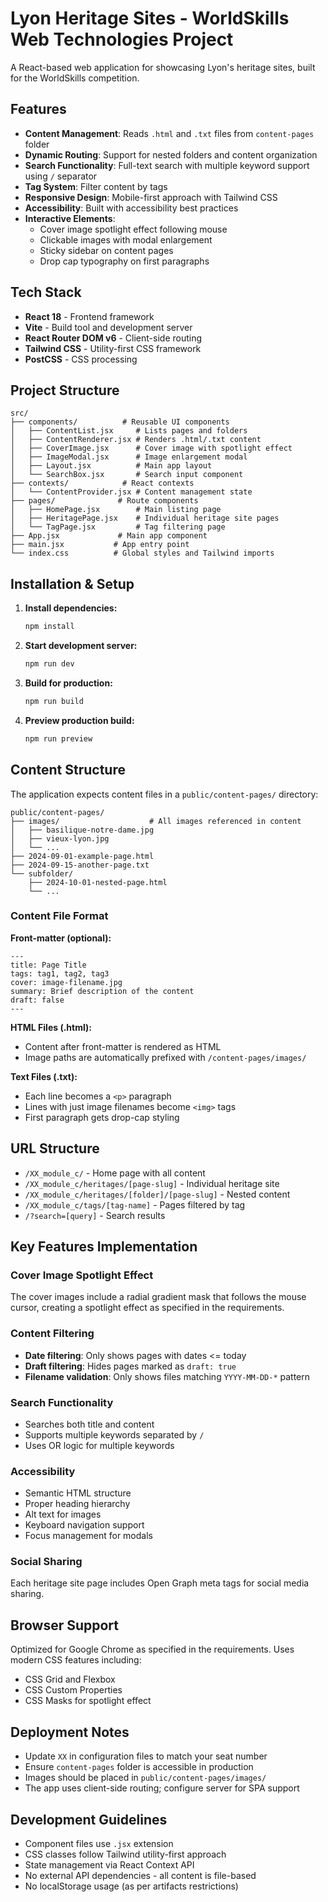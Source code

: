 # Lyon Heritage Sites - WorldSkills Web Technologies Project

A React-based web application for showcasing Lyon's heritage sites, built for the WorldSkills competition.

## Features

- **Content Management**: Reads `.html` and `.txt` files from `content-pages` folder
- **Dynamic Routing**: Support for nested folders and content organization
- **Search Functionality**: Full-text search with multiple keyword support using `/` separator
- **Tag System**: Filter content by tags
- **Responsive Design**: Mobile-first approach with Tailwind CSS
- **Accessibility**: Built with accessibility best practices
- **Interactive Elements**:
  - Cover image spotlight effect following mouse
  - Clickable images with modal enlargement
  - Sticky sidebar on content pages
  - Drop cap typography on first paragraphs

## Tech Stack

- **React 18** - Frontend framework
- **Vite** - Build tool and development server
- **React Router DOM v6** - Client-side routing
- **Tailwind CSS** - Utility-first CSS framework
- **PostCSS** - CSS processing

## Project Structure

```
src/
├── components/          # Reusable UI components
│   ├── ContentList.jsx     # Lists pages and folders
│   ├── ContentRenderer.jsx # Renders .html/.txt content
│   ├── CoverImage.jsx      # Cover image with spotlight effect
│   ├── ImageModal.jsx      # Image enlargement modal
│   ├── Layout.jsx          # Main app layout
│   └── SearchBox.jsx       # Search input component
├── contexts/            # React contexts
│   └── ContentProvider.jsx # Content management state
├── pages/              # Route components
│   ├── HomePage.jsx        # Main listing page
│   ├── HeritagePage.jsx    # Individual heritage site pages
│   └── TagPage.jsx         # Tag filtering page
├── App.jsx             # Main app component
├── main.jsx           # App entry point
└── index.css          # Global styles and Tailwind imports
```

## Installation & Setup

1. **Install dependencies:**
   ```bash
   npm install
   ```

2. **Start development server:**
   ```bash
   npm run dev
   ```

3. **Build for production:**
   ```bash
   npm run build
   ```

4. **Preview production build:**
   ```bash
   npm run preview
   ```

## Content Structure

The application expects content files in a `public/content-pages/` directory:

```
public/content-pages/
├── images/                    # All images referenced in content
│   ├── basilique-notre-dame.jpg
│   ├── vieux-lyon.jpg
│   └── ...
├── 2024-09-01-example-page.html
├── 2024-09-15-another-page.txt
└── subfolder/
    ├── 2024-10-01-nested-page.html
    └── ...
```

### Content File Format

**Front-matter (optional):**
```
---
title: Page Title
tags: tag1, tag2, tag3
cover: image-filename.jpg
summary: Brief description of the content
draft: false
---
```

**HTML Files (.html):**
- Content after front-matter is rendered as HTML
- Image paths are automatically prefixed with `/content-pages/images/`

**Text Files (.txt):**
- Each line becomes a `<p>` paragraph
- Lines with just image filenames become `<img>` tags
- First paragraph gets drop-cap styling

## URL Structure

- `/XX_module_c/` - Home page with all content
- `/XX_module_c/heritages/[page-slug]` - Individual heritage site
- `/XX_module_c/heritages/[folder]/[page-slug]` - Nested content
- `/XX_module_c/tags/[tag-name]` - Pages filtered by tag
- `/?search=[query]` - Search results

## Key Features Implementation

### Cover Image Spotlight Effect
The cover images include a radial gradient mask that follows the mouse cursor, creating a spotlight effect as specified in the requirements.

### Content Filtering
- **Date filtering**: Only shows pages with dates <= today
- **Draft filtering**: Hides pages marked as `draft: true`
- **Filename validation**: Only shows files matching `YYYY-MM-DD-*` pattern

### Search Functionality
- Searches both title and content
- Supports multiple keywords separated by `/`
- Uses OR logic for multiple keywords

### Accessibility
- Semantic HTML structure
- Proper heading hierarchy
- Alt text for images
- Keyboard navigation support
- Focus management for modals

### Social Sharing
Each heritage site page includes Open Graph meta tags for social media sharing.

## Browser Support

Optimized for Google Chrome as specified in the requirements. Uses modern CSS features including:
- CSS Grid and Flexbox
- CSS Custom Properties
- CSS Masks for spotlight effect

## Deployment Notes

- Update `XX` in configuration files to match your seat number
- Ensure `content-pages` folder is accessible in production
- Images should be placed in `public/content-pages/images/`
- The app uses client-side routing; configure server for SPA support

## Development Guidelines

- Component files use `.jsx` extension
- CSS classes follow Tailwind utility-first approach
- State management via React Context API
- No external API dependencies - all content is file-based
- No localStorage usage (as per artifacts restrictions)
